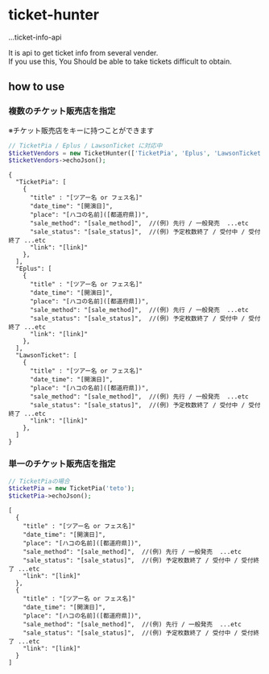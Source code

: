 # ticket-hunter

...ticket-info-api

It is api to get ticket info from several vender.  
If you use this, You Should be able to take tickets difficult to obtain.

## how to use

### 複数のチケット販売店を指定
※チケット販売店をキーに持つことができます  
```php
// TicketPia / Eplus / LawsonTicket に対応中
$ticketVendors = new TicketHunter(['TicketPia', 'Eplus', 'LawsonTicket'], 'teto');
$ticketVendors->echoJson();
```

```
{
  "TicketPia": [
    {
      "title" : "[ツアー名 or フェス名]"
      "date_time": "[開演日]",
      "place": "[ハコの名前]([都道府県])",
      "sale_method": "[sale_method]",  //(例) 先行 / 一般発売  ...etc
      "sale_status": "[sale_status]",  //(例) 予定枚数終了 / 受付中 / 受付終了 ...etc
      "link": "[link]"
    },
  ],
  "Eplus": [
    {
      "title" : "[ツアー名 or フェス名]"
      "date_time": "[開演日]",
      "place": "[ハコの名前]([都道府県])",
      "sale_method": "[sale_method]",  //(例) 先行 / 一般発売  ...etc
      "sale_status": "[sale_status]",  //(例) 予定枚数終了 / 受付中 / 受付終了 ...etc
      "link": "[link]"
    },
  ],
  "LawsonTicket": [
    {
      "title" : "[ツアー名 or フェス名]"
      "date_time": "[開演日]",
      "place": "[ハコの名前]([都道府県])",
      "sale_method": "[sale_method]",  //(例) 先行 / 一般発売  ...etc
      "sale_status": "[sale_status]",  //(例) 予定枚数終了 / 受付中 / 受付終了 ...etc
      "link": "[link]"
    },
  ]
}
```
  
  
### 単一のチケット販売店を指定
```php
// TicketPiaの場合
$ticketPia = new TicketPia('teto');
$ticketPia->echoJson();
```

```
[
  {
    "title" : "[ツアー名 or フェス名]"
    "date_time": "[開演日]",
    "place": "[ハコの名前]([都道府県])",
    "sale_method": "[sale_method]",  //(例) 先行 / 一般発売  ...etc
    "sale_status": "[sale_status]",  //(例) 予定枚数終了 / 受付中 / 受付終了 ...etc
    "link": "[link]"
  },
  {
    "title" : "[ツアー名 or フェス名]"
    "date_time": "[開演日]",
    "place": "[ハコの名前]([都道府県])",
    "sale_method": "[sale_method]",  //(例) 先行 / 一般発売  ...etc
    "sale_status": "[sale_status]",  //(例) 予定枚数終了 / 受付中 / 受付終了 ...etc
    "link": "[link]"
  }
]
```
  
  